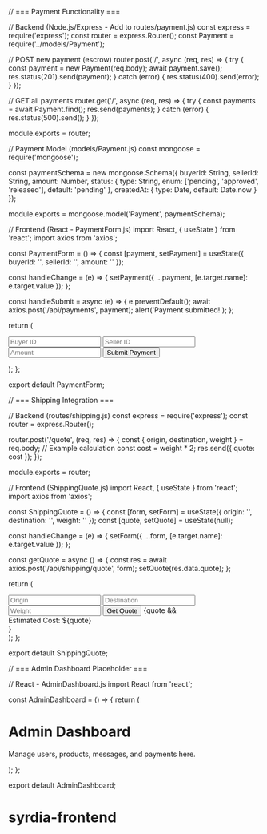 // === Payment Functionality ===

// Backend (Node.js/Express - Add to routes/payment.js)
const express = require('express');
const router = express.Router();
const Payment = require('../models/Payment');

// POST new payment (escrow)
router.post('/', async (req, res) => {
  try {
    const payment = new Payment(req.body);
    await payment.save();
    res.status(201).send(payment);
  } catch (error) {
    res.status(400).send(error);
  }
});

// GET all payments
router.get('/', async (req, res) => {
  try {
    const payments = await Payment.find();
    res.send(payments);
  } catch (error) {
    res.status(500).send();
  }
});

module.exports = router;

// Payment Model (models/Payment.js)
const mongoose = require('mongoose');

const paymentSchema = new mongoose.Schema({
  buyerId: String,
  sellerId: String,
  amount: Number,
  status: { type: String, enum: ['pending', 'approved', 'released'], default: 'pending' },
  createdAt: { type: Date, default: Date.now }
});

module.exports = mongoose.model('Payment', paymentSchema);

// Frontend (React - PaymentForm.js)
import React, { useState } from 'react';
import axios from 'axios';

const PaymentForm = () => {
  const [payment, setPayment] = useState({ buyerId: '', sellerId: '', amount: '' });

  const handleChange = (e) => {
    setPayment({ ...payment, [e.target.name]: e.target.value });
  };

  const handleSubmit = async (e) => {
    e.preventDefault();
    await axios.post('/api/payments', payment);
    alert('Payment submitted!');
  };

  return (
    <form onSubmit={handleSubmit}>
      <input name="buyerId" onChange={handleChange} placeholder="Buyer ID" />
      <input name="sellerId" onChange={handleChange} placeholder="Seller ID" />
      <input name="amount" onChange={handleChange} placeholder="Amount" type="number" />
      <button type="submit">Submit Payment</button>
    </form>
  );
};

export default PaymentForm;

// === Shipping Integration ===

// Backend (routes/shipping.js)
const express = require('express');
const router = express.Router();

router.post('/quote', (req, res) => {
  const { origin, destination, weight } = req.body;
  // Example calculation
  const cost = weight * 2;
  res.send({ quote: cost });
});

module.exports = router;

// Frontend (ShippingQuote.js)
import React, { useState } from 'react';
import axios from 'axios';

const ShippingQuote = () => {
  const [form, setForm] = useState({ origin: '', destination: '', weight: '' });
  const [quote, setQuote] = useState(null);

  const handleChange = (e) => {
    setForm({ ...form, [e.target.name]: e.target.value });
  };

  const getQuote = async () => {
    const res = await axios.post('/api/shipping/quote', form);
    setQuote(res.data.quote);
  };

  return (
    <div>
      <input name="origin" onChange={handleChange} placeholder="Origin" />
      <input name="destination" onChange={handleChange} placeholder="Destination" />
      <input name="weight" onChange={handleChange} placeholder="Weight" />
      <button onClick={getQuote}>Get Quote</button>
      {quote && <div>Estimated Cost: ${quote}</div>}
    </div>
  );
};

export default ShippingQuote;

// === Admin Dashboard Placeholder ===

// React - AdminDashboard.js
import React from 'react';

const AdminDashboard = () => {
  return (
    <div>
      <h1>Admin Dashboard</h1>
      <p>Manage users, products, messages, and payments here.</p>
    </div>
  );
};

export default AdminDashboard;
# syrdia-frontend
